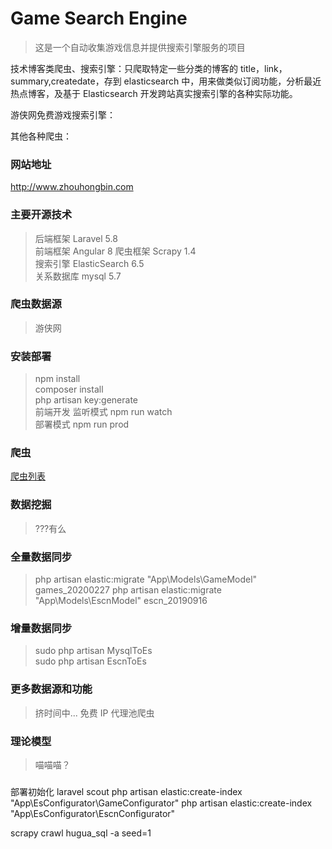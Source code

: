# Game Search Engine

> 这是一个自动收集游戏信息并提供搜索引擎服务的项目

技术博客类爬虫、搜索引擎：只爬取特定一些分类的博客的 title，link，summary,createdate，存到 elasticsearch 中，用来做类似订阅功能，分析最近热点博客，及基于 Elasticsearch 开发跨站真实搜索引擎的各种实际功能。

游侠网免费游戏搜索引擎：

其他各种爬虫：

### 网站地址

<http://www.zhouhongbin.com>

### 主要开源技术

> 后端框架 Laravel 5.8  
> 前端框架 Angular 8
> 爬虫框架 Scrapy 1.4  
> 搜索引擎 ElasticSearch 6.5  
> 关系数据库 mysql 5.7

### 爬虫数据源

> 游侠网

### 安装部署

> npm install  
> composer install  
> php artisan key:generate  
> 前端开发 监听模式 npm run watch  
> 部署模式 npm run prod

### 爬虫

[爬虫列表](https://github.com/quickly3/game-search-engine2/blob/master/readme/spider.md)

### 数据挖掘

> ???有么

### 全量数据同步

> php artisan elastic:migrate "App\Models\GameModel" games_20200227
> php artisan elastic:migrate "App\Models\EscnModel" escn_20190916

### 增量数据同步

> sudo php artisan MysqlToEs  
> sudo php artisan EscnToEs

### 更多数据源和功能

> 挤时间中...
> 免费 IP 代理池爬虫

### 理论模型

> 喵喵喵？

###

部署初始化 laravel scout
php artisan elastic:create-index "App\EsConfigurator\GameConfigurator"
php artisan elastic:create-index "App\EsConfigurator\EscnConfigurator"


scrapy crawl hugua_sql -a seed=1